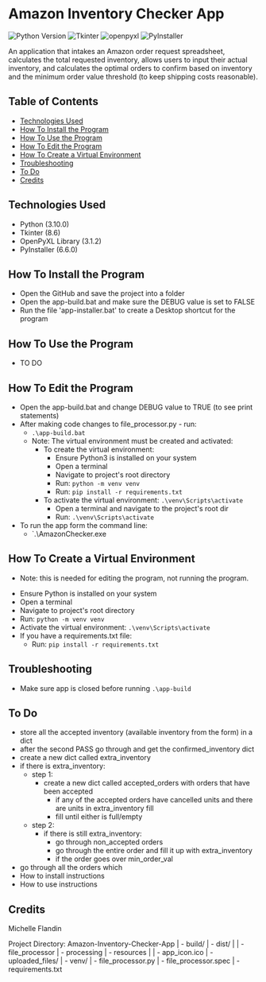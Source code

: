 # Amazon Inventory Checker App


![Python Version](https://img.shields.io/badge/Python-3.10.4-ffdb4f.svg)
![Tkinter](https://img.shields.io/badge/Tkinter-8.6-3A77A8.svg)
![openpyxl](https://img.shields.io/badge/OpenPyXL-3.1.2-206e47.svg)
![PyInstaller](https://img.shields.io/badge/PyInstaller-6.6.0-8CA1AF.svg)


An application that intakes an Amazon order request spreadsheet, calculates the total requested inventory, allows users to input their actual inventory, and calculates the optimal orders to confirm based on inventory and the minimum order value threshold (to keep shipping costs reasonable).


## Table of Contents
- [Technologies Used](#technologies-used)
- [How To Install the Program](#how-to-install)
- [How To Use the Program](#how-to-use)
- [How To Edit the Program](#how-to-edit)
- [How To Create a Virtual Environment](#how-to-venv)
- [Troubleshooting](#troubleshooting)
- [To Do](#to-do)
- [Credits](#credits)


## Technologies Used<a name="technologies-used"></a>
- Python (3.10.0)
- Tkinter (8.6)
- OpenPyXL Library (3.1.2)
- PyInstaller (6.6.0)


## How To Install the Program<a name="how-to-install"></a>
- Open the GitHub and save the project into a folder
- Open the app-build.bat and make sure the DEBUG value is set to FALSE
- Run the file 'app-installer.bat' to create a Desktop shortcut for the program


## How To Use the Program<a name="how-to-use"></a>
- TO DO


## How To Edit the Program<a name="how-to-edit"></a>
- Open the app-build.bat and change DEBUG value to TRUE (to see print statements)
- After making code changes to file_processor.py - run: 
  - `.\app-build.bat`
  - Note: The virtual environment must be created and activated:
    - To create the virtual environment:
      - Ensure Python3 is installed on your system
      - Open a terminal
      - Navigate to project's root directory
      - Run: `python -m venv venv`
      - Run: `pip install -r requirements.txt`
    - To activate the virtual environment: `.\venv\Scripts\activate`
      - Open a terminal and navigate to the project's root dir 
      - Run: `.\venv\Scripts\activate`
- To run the app form the command line: 
  - `.\AmazonChecker.exe


## How To Create a Virtual Environment<a name="how-to-venv"></a>
* Note: this is needed for editing the program, not running the program.
- Ensure Python is installed on your system
- Open a terminal
- Navigate to project's root directory
- Run: `python -m venv venv`
- Activate the virtual environment: `.\venv\Scripts\activate`
- If you have a requirements.txt file:
  - Run: `pip install -r requirements.txt`


## Troubleshooting<a name="troubleshooting"></a>
- Make sure app is closed before running `.\app-build`


## To Do<a name="troubleshooting"></a>
- store all the accepted inventory (available inventory from the form) in a dict
- after the second PASS go through and get the confirmed_inventory dict
- create a new dict called extra_inventory
- if there is extra_inventory:
  - step 1:
    - create a new dict called accepted_orders with orders that have been accepted
      - if any of the accepted orders have cancelled units and there are units in extra_inventory fill
      - fill until either is full/empty
  - step 2:
    - if there is still extra_inventory:
      - go through non_accepted orders
      - go through the entire order and fill it up with extra_inventory
      - if the order goes over min_order_val
- go through all the orders which
- How to install instructions
- How to use instructions


## Credits<a name="credits"></a>
Michelle Flandin


Project Directory:
Amazon-Inventory-Checker-App
| - build/
| - dist/
| | - file_processor
| - processing
| - resources
| | - app_icon.ico
| - uploaded_files/
| - venv/
| - file_processor.py
| - file_processor.spec
| - requirements.txt
